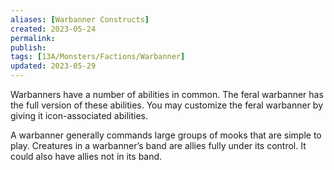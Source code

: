 ```yaml
---
aliases: [Warbanner Constructs]
created: 2023-05-24
permalink: 
publish: 
tags: [13A/Monsters/Factions/Warbanner]
updated: 2023-05-29
---
```


Warbanners have a number of abilities in common. The feral warbanner has the full version of these abilities. You may customize the feral warbanner by giving it icon-associated abilities.

A warbanner generally commands large groups of mooks that are simple to play. Creatures in a warbanner’s band are allies fully under its control. It could also have allies not in its band.